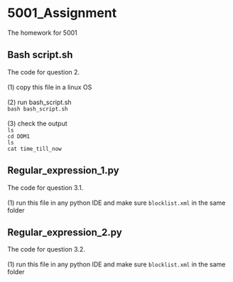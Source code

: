 # 5001_Assignment
The homework for 5001

## Bash script.sh
The code for question 2. <br><br>
(1) copy this file in a linux OS <br><br>
(2) run bash_script.sh<br>
```bash bash_script.sh```
<br><br>
(3) check the output <br>
``` ls ```<br>
``` cd DDM1 ```<br>
``` ls ```<br>
``` cat time_till_now ```<br>
## Regular_expression_1.py
The code for question 3.1. <br><br>
(1) run this file in any python IDE and make sure ```blocklist.xml``` in the same folder

## Regular_expression_2.py
The code for question 3.2. <br><br>
(1) run this file in any python IDE and make sure ```blocklist.xml``` in the same folder
